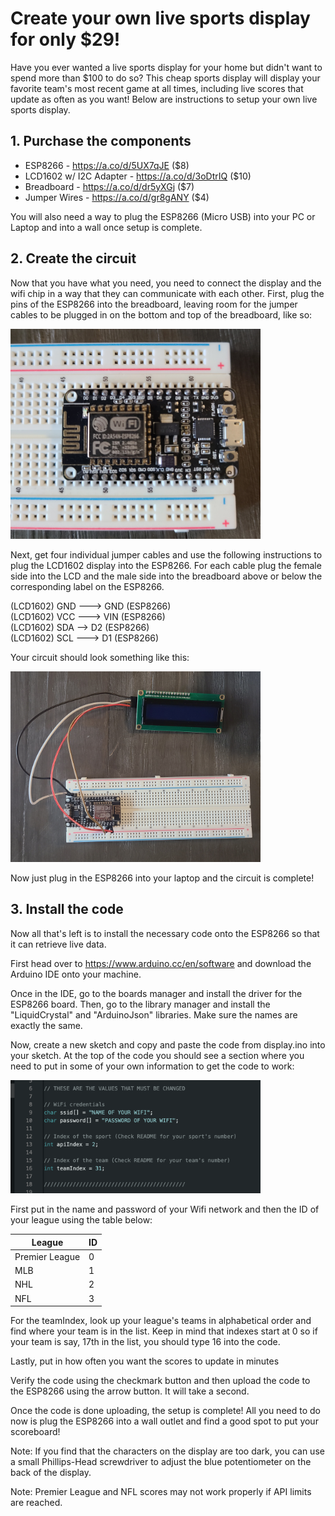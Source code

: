 # Create your own live sports display for only $29!

Have you ever wanted a live sports display for your home but didn't want to spend more than $100 to do so? This cheap sports display will display your favorite team's most recent game at all times, including live scores that update as often as you want! Below are instructions to setup your own live sports display.

## 1. Purchase the components

  - ESP8266 - https://a.co/d/5UX7qJE ($8)  
  - LCD1602 w/ I2C Adapter - https://a.co/d/3oDtrIQ ($10)  
  - Breadboard - https://a.co/d/dr5yXGj ($7)    
  - Jumper Wires - https://a.co/d/gr8gANY ($4)

You will also need a way to plug the ESP8266 (Micro USB) into your PC or Laptop and into a wall once setup is complete.
## 2. Create the circuit

Now that you have what you need, you need to connect the display and the wifi chip in a way that they can communicate with each other. First, plug the pins of the ESP8266 into the breadboard, leaving room for the jumper cables to be plugged in on the bottom and top of the breadboard, like so:  

<img src="images/image1.jpg" alt="drawing" width="400"/>

Next, get four individual jumper cables and use the following instructions to plug the LCD1602 display into the ESP8266. For each cable plug the female side into the LCD and the male side into the breadboard above or below the corresponding label on the ESP8266.

(LCD1602) GND ---> GND (ESP8266)  
(LCD1602) VCC ---> VIN (ESP8266)    
(LCD1602) SDA --> D2 (ESP8266)    
(LCD1602) SCL ---> D1 (ESP8266)  

Your circuit should look something like this:  

<img src="images/image2.jpg" alt="drawing" width="400"/>

Now just plug in the ESP8266 into your laptop and the circuit is complete!
## 3. Install the code

Now all that's left is to install the necessary code onto the ESP8266 so that it can retrieve live data.  

First head over to https://www.arduino.cc/en/software and download the Arduino IDE onto your machine.  

Once in the IDE, go to the boards manager and install the driver for the ESP8266 board. Then, go to the library manager and install the "LiquidCrystal" and "ArduinoJson" libraries. Make sure the names are exactly the same.  

Now, create a new sketch and copy and paste the code from display.ino into your sketch. At the top of the code you should see a section where you need to put in some of your own information to get the code to work:  

<img src="images/image3.png" alt="drawing" width="400"/>

First put in the name and password of your Wifi network and then the ID of your league using the table below:  

| League      | ID |
| ----------- | ----------- |
| Premier League      | 0       |
| MLB   | 1        |
| NHL   | 2        |
| NFL   | 3        |

For the teamIndex, look up your league's teams in alphabetical order and find where your team is in the list. Keep in mind that indexes start at 0 so if your team is say, 17th in the list, you should type 16 into the code.  

Lastly, put in how often you want the scores to update in minutes

Verify the code using the checkmark button and then upload the code to the ESP8266 using the arrow button. It will take a second.  

Once the code is done uploading, the setup is complete! All you need to do now is plug the ESP8266 into a wall outlet and find a good spot to put your scoreboard!

Note: If you find that the characters on the display are too dark, you can use a small Phillips-Head screwdriver to adjust the blue potentiometer on the back of the display.  

Note: Premier League and NFL scores may not work properly if API limits are reached.
